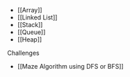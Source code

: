 - [[Array]]
- [[Linked List]]
- [[Stack]]
- [[Queue]]
- [[Heap]]

Challenges
- [[Maze Algorithm using DFS or BFS]]